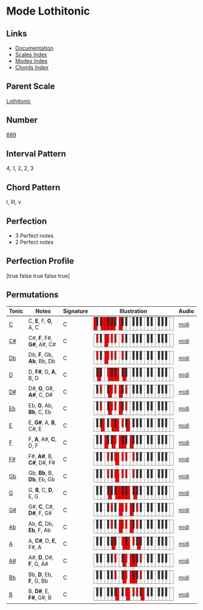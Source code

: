 # Mode Lothitonic

## Links

- [Documentation](index.md)
- [Scales Index](Scales.md)
- [Modes Index](Modes.md)
- [Chords Index](Chords.md)

## Parent Scale

[Lothitonic](ScaleLothitonic.md)

## Number

[689](https://ianring.com/musictheory/scales/689)

## Interval Pattern

4, 1, 2, 2, 3

## Chord Pattern

I, III, v

## Perfection

- 3 Perfect notes
- 2 Perfect notes

## Perfection Profile

[true false true false true]

## Permutations

| Tonic | Notes | Signature | Illustration | Audio |
|-------|-------|-----------|--------------|-------|
| [C](ModeCNaturalLothitonic.md) | C, **E**, F, **G**, A, C | C | ![CNaturalLothitonic](ModeCNaturalLothitonic.png) | [midi](https://github.com/edipermadi/music/blob/main/docs/ModeCNaturalLothitonic.mid?raw=true) |
| [C#](ModeCSharpLothitonic.md) | C#, **F**, F#, **G#**, A#, C# | C | ![CSharpLothitonic](ModeCSharpLothitonic.png) | [midi](https://github.com/edipermadi/music/blob/main/docs/ModeCSharpLothitonic.mid?raw=true) |
| [Db](ModeDFlatLothitonic.md) | Db, **F**, Gb, **Ab**, Bb, Db | C | ![DFlatLothitonic](ModeDFlatLothitonic.png) | [midi](https://github.com/edipermadi/music/blob/main/docs/ModeDFlatLothitonic.mid?raw=true) |
| [D](ModeDNaturalLothitonic.md) | D, **F#**, G, **A**, B, D | C | ![DNaturalLothitonic](ModeDNaturalLothitonic.png) | [midi](https://github.com/edipermadi/music/blob/main/docs/ModeDNaturalLothitonic.mid?raw=true) |
| [D#](ModeDSharpLothitonic.md) | D#, **G**, G#, **A#**, C, D# | C | ![DSharpLothitonic](ModeDSharpLothitonic.png) | [midi](https://github.com/edipermadi/music/blob/main/docs/ModeDSharpLothitonic.mid?raw=true) |
| [Eb](ModeEFlatLothitonic.md) | Eb, **G**, Ab, **Bb**, C, Eb | C | ![EFlatLothitonic](ModeEFlatLothitonic.png) | [midi](https://github.com/edipermadi/music/blob/main/docs/ModeEFlatLothitonic.mid?raw=true) |
| [E](ModeENaturalLothitonic.md) | E, **G#**, A, **B**, C#, E | C | ![ENaturalLothitonic](ModeENaturalLothitonic.png) | [midi](https://github.com/edipermadi/music/blob/main/docs/ModeENaturalLothitonic.mid?raw=true) |
| [F](ModeFNaturalLothitonic.md) | F, **A**, A#, **C**, D, F | C | ![FNaturalLothitonic](ModeFNaturalLothitonic.png) | [midi](https://github.com/edipermadi/music/blob/main/docs/ModeFNaturalLothitonic.mid?raw=true) |
| [F#](ModeFSharpLothitonic.md) | F#, **A#**, B, **C#**, D#, F# | C | ![FSharpLothitonic](ModeFSharpLothitonic.png) | [midi](https://github.com/edipermadi/music/blob/main/docs/ModeFSharpLothitonic.mid?raw=true) |
| [Gb](ModeGFlatLothitonic.md) | Gb, **Bb**, B, **Db**, Eb, Gb | C | ![GFlatLothitonic](ModeGFlatLothitonic.png) | [midi](https://github.com/edipermadi/music/blob/main/docs/ModeGFlatLothitonic.mid?raw=true) |
| [G](ModeGNaturalLothitonic.md) | G, **B**, C, **D**, E, G | C | ![GNaturalLothitonic](ModeGNaturalLothitonic.png) | [midi](https://github.com/edipermadi/music/blob/main/docs/ModeGNaturalLothitonic.mid?raw=true) |
| [G#](ModeGSharpLothitonic.md) | G#, **C**, C#, **D#**, F, G# | C | ![GSharpLothitonic](ModeGSharpLothitonic.png) | [midi](https://github.com/edipermadi/music/blob/main/docs/ModeGSharpLothitonic.mid?raw=true) |
| [Ab](ModeAFlatLothitonic.md) | Ab, **C**, Db, **Eb**, F, Ab | C | ![AFlatLothitonic](ModeAFlatLothitonic.png) | [midi](https://github.com/edipermadi/music/blob/main/docs/ModeAFlatLothitonic.mid?raw=true) |
| [A](ModeANaturalLothitonic.md) | A, **C#**, D, **E**, F#, A | C | ![ANaturalLothitonic](ModeANaturalLothitonic.png) | [midi](https://github.com/edipermadi/music/blob/main/docs/ModeANaturalLothitonic.mid?raw=true) |
| [A#](ModeASharpLothitonic.md) | A#, **D**, D#, **F**, G, A# | C | ![ASharpLothitonic](ModeASharpLothitonic.png) | [midi](https://github.com/edipermadi/music/blob/main/docs/ModeASharpLothitonic.mid?raw=true) |
| [Bb](ModeBFlatLothitonic.md) | Bb, **D**, Eb, **F**, G, Bb | C | ![BFlatLothitonic](ModeBFlatLothitonic.png) | [midi](https://github.com/edipermadi/music/blob/main/docs/ModeBFlatLothitonic.mid?raw=true) |
| [B](ModeBNaturalLothitonic.md) | B, **D#**, E, **F#**, G#, B | C | ![BNaturalLothitonic](ModeBNaturalLothitonic.png) | [midi](https://github.com/edipermadi/music/blob/main/docs/ModeBNaturalLothitonic.mid?raw=true) |
